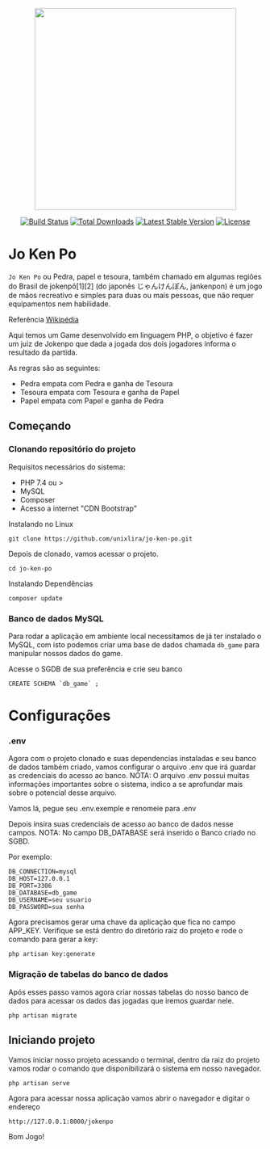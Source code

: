 <p align="center"><a href="https://unixlira.github.io" target="_blank"><img src="https://a.fsdn.com/con/app/proj/jokenpo-by-xpostsmedia/screenshots/Jo%20Ken%20Po%20Splash.png/max/max/1" width="400"></a></p>

<p align="center">
<a href="https://travis-ci.org/laravel/framework"><img src="https://travis-ci.org/laravel/framework.svg" alt="Build Status"></a>
<a href="https://packagist.org/packages/laravel/framework"><img src="https://img.shields.io/packagist/dt/laravel/framework" alt="Total Downloads"></a>
<a href="https://packagist.org/packages/laravel/framework"><img src="https://img.shields.io/packagist/v/laravel/framework" alt="Latest Stable Version"></a>
<a href="https://packagist.org/packages/laravel/framework"><img src="https://img.shields.io/packagist/l/laravel/framework" alt="License"></a>
</p>

# Jo Ken Po

`Jo Ken Po`  ou Pedra, papel e tesoura, também chamado em algumas regiões do Brasil de jokenpô[1][2] (do japonês じゃんけんぽん, jankenpon) é um jogo de mãos recreativo e simples para duas ou mais pessoas, que não requer equipamentos nem habilidade.

Referência [Wikipédia](https://pt.wikipedia.org/wiki/Pedra,_papel_e_tesoura)

Aqui temos um Game desenvolvido em linguagem PHP, o objetivo é fazer um juiz de Jokenpo que dada a jogada dos dois jogadores informa o
resultado da partida.

As regras são as seguintes:

- Pedra empata com Pedra e ganha de Tesoura
- Tesoura empata com Tesoura e ganha de Papel
- Papel empata com Papel e ganha de Pedra

## Começando

### Clonando repositório do projeto

Requisitos necessários do sistema:

- PHP 7.4 ou >
- MySQL
- Composer
- Acesso a internet "CDN Bootstrap"

Instalando no Linux

```
git clone https://github.com/unixlira/jo-ken-po.git
```

Depois de clonado, vamos acessar o projeto.

```
cd jo-ken-po
```

Instalando Dependências

```
composer update
```

### Banco de dados MySQL

Para rodar a aplicação em ambiente local necessitamos de já ter instalado o MySQL, com isto podemos criar uma base de dados chamada `db_game` para manipular nossos dados do game.

Acesse o SGDB de sua preferência e crie seu banco

```
CREATE SCHEMA `db_game` ;
```

# Configurações

### .env

Agora com o projeto clonado e suas dependencias instaladas e seu banco de dados também criado, vamos configurar o arquivo .env que irá guardar as credenciais do acesso ao banco.
NOTA: O arquivo .env possui muitas informações importantes sobre o sistema, indico a se aprofundar mais sobre o potencial desse arquivo.

Vamos lá, pegue seu .env.exemple e renomeie para .env

Depois insira suas credenciais de acesso ao banco de dados nesse campos.
NOTA: No campo DB_DATABASE será inserido o Banco criado no SGBD.

Por exemplo:

```
DB_CONNECTION=mysql
DB_HOST=127.0.0.1
DB_PORT=3306
DB_DATABASE=db_game
DB_USERNAME=seu usuario
DB_PASSWORD=sua senha
```

Agora precisamos gerar uma chave da aplicação que fica no campo APP_KEY.
Verifique se está dentro do diretório raiz do projeto e rode o comando para gerar a key:

```
php artisan key:generate
```

### Migração de tabelas do banco de dados

Após esses passo vamos agora criar nossas tabelas do nosso banco de dados para acessar os dados das jogadas que iremos guardar nele.

```
php artisan migrate
```

## Iniciando projeto

Vamos iniciar nosso projeto acessando o terminal, dentro da raiz do projeto vamos rodar o comando que disponibilizará o sistema em nosso navegador.

```
php artisan serve
```

Agora para acessar nossa aplicação vamos abrir o navegador e digitar o endereço

```
http://127.0.0.1:8000/jokenpo
```

Bom Jogo!
